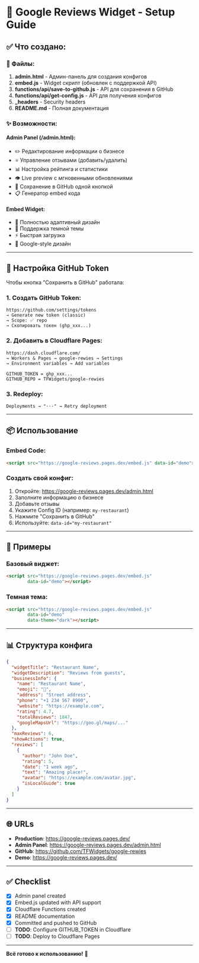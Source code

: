 # 🚀 Google Reviews Widget - Setup Guide

## ✅ Что создано:

### 📁 Файлы:
1. **admin.html** - Админ-панель для создания конфигов
2. **embed.js** - Widget скрипт (обновлен с поддержкой API)
3. **functions/api/save-to-github.js** - API для сохранения в GitHub
4. **functions/api/get-config.js** - API для получения конфигов
5. **_headers** - Security headers
6. **README.md** - Полная документация

### ✨ Возможности:

#### Admin Panel (/admin.html):
- ✏️ Редактирование информации о бизнесе
- ⭐ Управление отзывами (добавить/удалить)
- 📊 Настройка рейтинга и статистики
- 👁️ Live preview с мгновенными обновлениями
- 💾 Сохранение в GitHub одной кнопкой
- 📋 Генератор embed кода

#### Embed Widget:
- 📱 Полностью адаптивный дизайн
- 🌙 Поддержка темной темы
- ⚡ Быстрая загрузка
- 🎨 Google-style дизайн

---

## 🔧 Настройка GitHub Token

Чтобы кнопка "Сохранить в GitHub" работала:

### 1. Создать GitHub Token:
```
https://github.com/settings/tokens
→ Generate new token (classic)
→ Scope: ✅ repo
→ Скопировать токен (ghp_xxx...)
```

### 2. Добавить в Cloudflare Pages:
```
https://dash.cloudflare.com/
→ Workers & Pages → google-rewies → Settings
→ Environment variables → Add variables

GITHUB_TOKEN = ghp_xxx...
GITHUB_REPO = TFWidgets/google-rewies
```

### 3. Redeploy:
```
Deployments → "···" → Retry deployment
```

---

## 📦 Использование

### Embed Code:
```html
<script src="https://google-reviews.pages.dev/embed.js" data-id="demo"></script>
```

### Создать свой конфиг:
1. Откройте: https://google-reviews.pages.dev/admin.html
2. Заполните информацию о бизнесе
3. Добавьте отзывы
4. Укажите Config ID (например: `my-restaurant`)
5. Нажмите "Сохранить в GitHub"
6. Используйте: `data-id="my-restaurant"`

---

## 🎯 Примеры

### Базовый виджет:
```html
<script src="https://google-reviews.pages.dev/embed.js" 
        data-id="demo"></script>
```

### Темная тема:
```html
<script src="https://google-reviews.pages.dev/embed.js" 
        data-id="demo" 
        data-theme="dark"></script>
```

---

## 📊 Структура конфига

```json
{
  "widgetTitle": "Restaurant Name",
  "widgetDescription": "Reviews from guests",
  "businessInfo": {
    "name": "Restaurant Name",
    "emoji": "🍕",
    "address": "Street address",
    "phone": "+1 234 567 8900",
    "website": "https://example.com",
    "rating": 4.7,
    "totalReviews": 1847,
    "googleMapsUrl": "https://goo.gl/maps/..."
  },
  "maxReviews": 6,
  "showActions": true,
  "reviews": [
    {
      "author": "John Doe",
      "rating": 5,
      "date": "1 week ago",
      "text": "Amazing place!",
      "avatar": "https://example.com/avatar.jpg",
      "isLocalGuide": true
    }
  ]
}
```

---

## 🌐 URLs

- **Production**: https://google-reviews.pages.dev/
- **Admin Panel**: https://google-reviews.pages.dev/admin.html
- **GitHub**: https://github.com/TFWidgets/google-rewies
- **Demo**: https://google-reviews.pages.dev/

---

## ✅ Checklist

- [x] Admin panel created
- [x] Embed.js updated with API support
- [x] Cloudflare Functions created
- [x] README documentation
- [x] Committed and pushed to GitHub
- [ ] **TODO**: Configure GITHUB_TOKEN in Cloudflare
- [ ] **TODO**: Deploy to Cloudflare Pages

---

**Всё готово к использованию!** 🎉
